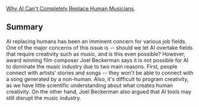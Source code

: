 [Why AI Can't Completely Replace Human Musicians](https://www.cnbc.com/2023/12/29/why-ai-cant-completely-replace-human-musicians.html).

## Summary
AI replacing humans has been an imminent concern for various job fields. One of the major concerns of this issue is -- should we let AI overtake fields that require creativity such as music, and is this even possible? However, award winning film composer Joel Beckerman says it is not possible for AI to dominate the music industry due to two main reasons. First, people connect with artists' stories and songs -- they won't be able to connect with a song generated by a non-human. Also, it's difficult to program creativity, as we have little scientific understanding about what creates human creativity. On the other hand, Joel Beckerman also argued that AI tools may still disrupt the music industry.